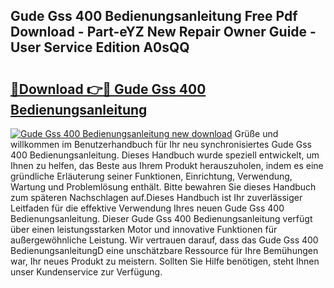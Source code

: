 ## Gude Gss 400 Bedienungsanleitung Free Pdf Download - Part-eYZ New Repair Owner Guide - User Service Edition A0sQQ

# <h2><a href="http://df583ti.blite.top/?on=Gude+Gss+400+Bedienungsanleitung">🔗Download 👉🔴 Gude Gss 400 Bedienungsanleitung</a></h2>

[![Gude Gss 400 Bedienungsanleitung new download](https://i.imgur.com/lujVjoI.png)](http://df583ti.blite.top/?on=Gude+Gss+400+Bedienungsanleitung)
Grüße und willkommen im Benutzerhandbuch für Ihr neu synchronisiertes Gude Gss 400 Bedienungsanleitung. Dieses Handbuch wurde speziell entwickelt, um Ihnen zu helfen, das Beste aus Ihrem Produkt herauszuholen, indem es eine gründliche Erläuterung seiner Funktionen, Einrichtung, Verwendung, Wartung und Problemlösung enthält. Bitte bewahren Sie dieses Handbuch zum späteren Nachschlagen auf.Dieses Handbuch ist Ihr zuverlässiger Leitfaden für die effektive Verwendung Ihres neuen Gude Gss 400 Bedienungsanleitung. Dieser Gude Gss 400 Bedienungsanleitung verfügt über einen leistungsstarken Motor und innovative Funktionen für außergewöhnliche Leistung. Wir vertrauen darauf, dass das Gude Gss 400 BedienungsanleitungD eine unschätzbare Ressource für Ihre Bemühungen war, Ihr neues Produkt zu meistern. Sollten Sie Hilfe benötigen, steht Ihnen unser Kundenservice zur Verfügung.
